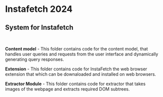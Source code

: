 # Instafetch 2024
## System for Instafetch 

<br/>

**Content model** - This folder contains code for the content model, that handles user queries and requests from the user interface and dynamically generating query responses.


**Extension** - This folder contains code for InstaFetch the web browser extension that which can be downaloaded and installed on web browsers.

**Extractor Module** - This folder contains code for extractor that takes images of the webpage and extracts required DOM subtrees.

